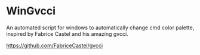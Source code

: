 # WinGvcci
An automated script for windows to automatically change cmd color palette, 
inspired by Fabrice Castel and his amazing gvcci.

https://github.com/FabriceCastel/gvcci
